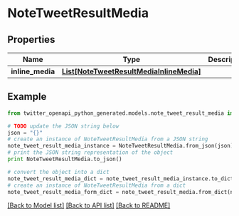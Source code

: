 # NoteTweetResultMedia


## Properties

Name | Type | Description | Notes
------------ | ------------- | ------------- | -------------
**inline_media** | [**List[NoteTweetResultMediaInlineMedia]**](NoteTweetResultMediaInlineMedia.md) |  | 

## Example

```python
from twitter_openapi_python_generated.models.note_tweet_result_media import NoteTweetResultMedia

# TODO update the JSON string below
json = "{}"
# create an instance of NoteTweetResultMedia from a JSON string
note_tweet_result_media_instance = NoteTweetResultMedia.from_json(json)
# print the JSON string representation of the object
print NoteTweetResultMedia.to_json()

# convert the object into a dict
note_tweet_result_media_dict = note_tweet_result_media_instance.to_dict()
# create an instance of NoteTweetResultMedia from a dict
note_tweet_result_media_form_dict = note_tweet_result_media.from_dict(note_tweet_result_media_dict)
```
[[Back to Model list]](../README.md#documentation-for-models) [[Back to API list]](../README.md#documentation-for-api-endpoints) [[Back to README]](../README.md)


